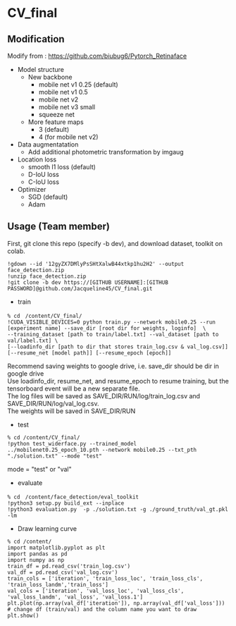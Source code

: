 # CV_final
## Modification
Modify from : https://github.com/biubug6/Pytorch_Retinaface  
- Model structure  
  -  New backbone
      - mobile net v1 0.25 (default) 
      - mobile net v1 0.5
      - mobile net v2
      - mobile net v3 small
      - squeeze net  
  - More feature maps  
    -  3 (default)
    -  4 (for mobile net v2)
- Data augmentatation  
  - Add additional photometric transformation by imgaug
- Location loss
  - smooth l1 loss (default)
  - D-IoU loss
  - C-IoU loss
- Optimizer
  - SGD (default)  
  - Adam 
## Usage (Team member)
First, git clone this repo (specify -b dev), and download dataset, toolkit on colab.
```
!gdown --id '12gyZX7DMlyPsSHtXalwB44xtkp1hu2H2' --output face_detection.zip
!unzip face_detection.zip
!git clone -b dev https://[GITHUB USERNAME]:[GITHUB PASSWORD]@github.com/Jacqueline45/CV_final.git
```
- train
```
% cd　/content/CV_final/
!CUDA_VISIBLE_DEVICES=0 python train.py --network mobile0.25 --run [experiment name] --save_dir [root dir for weights, loginfo]  \
--training_dataset [path to train/label.txt] --val_dataset [path to val/label.txt] \
[--loadinfo_dir [path to dir that stores train_log.csv & val_log.csv]]  [--resume_net [model path]] [--resume_epoch [epoch]]
```
Recommend saving weights to google drive, i.e. save_dir should be dir in google drive  
Use loadinfo_dir, resume_net, and resume_epoch to resume training, but the tensorboard event will be a new separate file.  
The log files will be saved as SAVE_DIR/RUN/log/train_log.csv and SAVE_DIR/RUN/log/val_log.csv.  
The weights will be saved in SAVE_DIR/RUN
- test
```
% cd /content/CV_final/
!python test_widerface.py --trained_model ../mobilenet0.25_epoch_10.pth --network mobile0.25 --txt_pth "./solution.txt" --mode "test"
```
mode = "test" or "val"
- evaluate
```
% cd　/content/face_detection/eval_toolkit
!python3 setup.py build_ext --inplace
!python3 evaluation.py  -p ./solution.txt -g ./ground_truth/val_gt.pkl -lm
```
- Draw learning curve  
```
% cd /content/
import matplotlib.pyplot as plt
import pandas as pd
import numpy as np
train_df = pd.read_csv('train_log.csv')
val_df = pd.read_csv('val_log.csv')
train_cols = ['iteration', 'train_loss_loc', 'train_loss_cls', 'train_loss_landm','train_loss']
val_cols = ['iteration', 'val_loss_loc', 'val_loss_cls', 'val_loss_landm', 'val_loss', 'val_loss.1']
plt.plot(np.array(val_df['iteration']), np.array(val_df['val_loss'])) # change df (train/val) and the column name you want to draw
plt.show()
```
